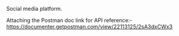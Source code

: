 Social media platform.

Attaching the Postman doc link for API reference:-
https://documenter.getpostman.com/view/22113125/2sA3dxCWx3 
